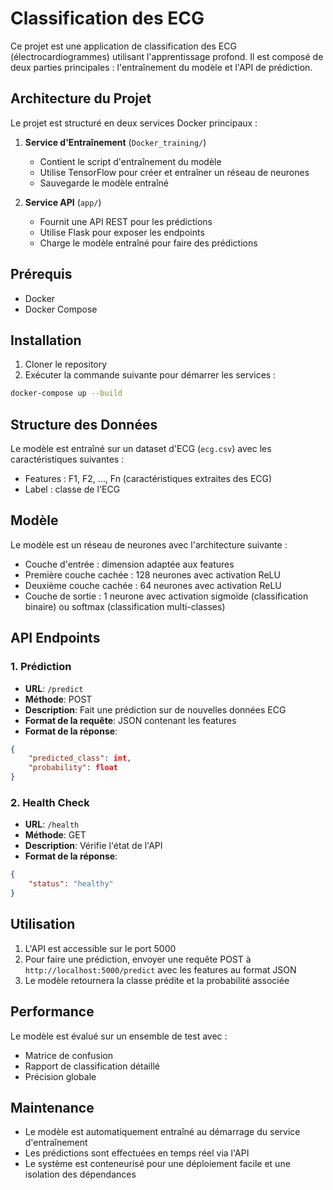 # Classification des ECG

Ce projet est une application de classification des ECG (électrocardiogrammes) utilisant l'apprentissage profond. Il est composé de deux parties principales : l'entraînement du modèle et l'API de prédiction.

## Architecture du Projet

Le projet est structuré en deux services Docker principaux :

1. **Service d'Entraînement** (`Docker_training/`)
   - Contient le script d'entraînement du modèle
   - Utilise TensorFlow pour créer et entraîner un réseau de neurones
   - Sauvegarde le modèle entraîné

2. **Service API** (`app/`)
   - Fournit une API REST pour les prédictions
   - Utilise Flask pour exposer les endpoints
   - Charge le modèle entraîné pour faire des prédictions

## Prérequis

- Docker
- Docker Compose

## Installation

1. Cloner le repository
2. Exécuter la commande suivante pour démarrer les services :
```bash
docker-compose up --build
```

## Structure des Données

Le modèle est entraîné sur un dataset d'ECG (`ecg.csv`) avec les caractéristiques suivantes :
- Features : F1, F2, ..., Fn (caractéristiques extraites des ECG)
- Label : classe de l'ECG

## Modèle

Le modèle est un réseau de neurones avec l'architecture suivante :
- Couche d'entrée : dimension adaptée aux features
- Première couche cachée : 128 neurones avec activation ReLU
- Deuxième couche cachée : 64 neurones avec activation ReLU
- Couche de sortie : 1 neurone avec activation sigmoïde (classification binaire) ou softmax (classification multi-classes)

## API Endpoints

### 1. Prédiction
- **URL**: `/predict`
- **Méthode**: POST
- **Description**: Fait une prédiction sur de nouvelles données ECG
- **Format de la requête**: JSON contenant les features
- **Format de la réponse**: 
```json
{
    "predicted_class": int,
    "probability": float
}
```

### 2. Health Check
- **URL**: `/health`
- **Méthode**: GET
- **Description**: Vérifie l'état de l'API
- **Format de la réponse**:
```json
{
    "status": "healthy"
}
```

## Utilisation

1. L'API est accessible sur le port 5000
2. Pour faire une prédiction, envoyer une requête POST à `http://localhost:5000/predict` avec les features au format JSON
3. Le modèle retournera la classe prédite et la probabilité associée

## Performance

Le modèle est évalué sur un ensemble de test avec :
- Matrice de confusion
- Rapport de classification détaillé
- Précision globale

## Maintenance

- Le modèle est automatiquement entraîné au démarrage du service d'entraînement
- Les prédictions sont effectuées en temps réel via l'API
- Le système est conteneurisé pour une déploiement facile et une isolation des dépendances 